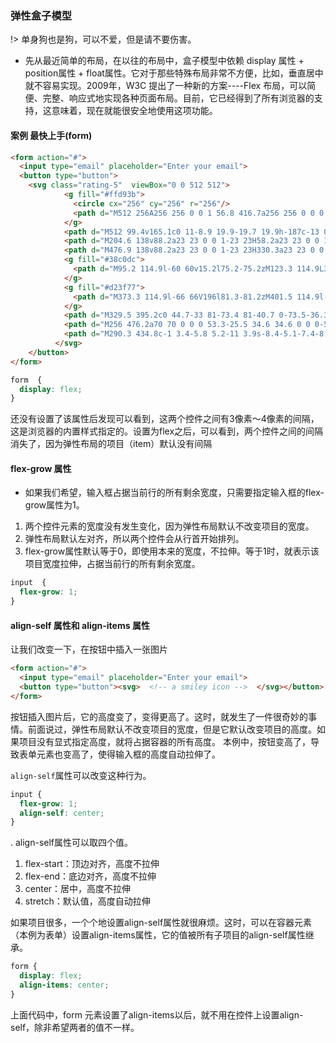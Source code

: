 <!--
 * @Descripttion: 
 * @version: 
 * @Author: suckson
 * @Date: 2019-09-17 13:47:48
 * @LastEditors: suckson
 * @LastEditTime: 2019-09-17 14:24:49
 -->
### 弹性盒子模型

!> 单身狗也是狗，可以不爱，但是请不要伤害。

- 先从最近简单的布局，在以往的布局中，盒子模型中依赖 display 属性 + position属性 + float属性。它对于那些特殊布局非常不方便，比如，垂直居中就不容易实现。2009年，W3C 提出了一种新的方案----Flex 布局，可以简便、完整、响应式地实现各种页面布局。目前，它已经得到了所有浏览器的支持，这意味着，现在就能很安全地使用这项功能。


#### 案例 最快上手(form)

```html
<form action="#">
  <input type="email" placeholder="Enter your email">
  <button type="button">
    <svg class="rating-5"  viewBox="0 0 512 512">
            <g fill="#ffd93b">
              <circle cx="256" cy="256" r="256"/>
              <path d="M512 256A256 256 0 0 1 56.8 416.7a256 256 0 0 0 360-360c58 47 95.2 118.8 95.2 199.3z"/>
            </g>
            <path d="M512 99.4v165.1c0 11-8.9 19.9-19.7 19.9h-187c-13 0-23.5-10.5-23.5-23.5v-21.3c0-12.9-8.9-24.8-21.6-26.7-16.2-2.5-30 10-30 25.5V261c0 13-10.5 23.5-23.5 23.5h-187A19.7 19.7 0 0 1 0 264.7V99.4c0-10.9 8.8-19.7 19.7-19.7h472.6c10.8 0 19.7 8.7 19.7 19.7z" fill="#e9eff4"/>
            <path d="M204.6 138v88.2a23 23 0 0 1-23 23H58.2a23 23 0 0 1-23-23v-88.3a23 23 0 0 1 23-23h123.4a23 23 0 0 1 23 23z" fill="#45cbea"/>
            <path d="M476.9 138v88.2a23 23 0 0 1-23 23H330.3a23 23 0 0 1-23-23v-88.3a23 23 0 0 1 23-23h123.4a23 23 0 0 1 23 23z" fill="#e84d88"/>
            <g fill="#38c0dc">
              <path d="M95.2 114.9l-60 60v15.2l75.2-75.2zM123.3 114.9L35.1 203v23.2c0 1.8.3 3.7.7 5.4l116.8-116.7h-29.3z"/>
            </g>
            <g fill="#d23f77">
              <path d="M373.3 114.9l-66 66V196l81.3-81.2zM401.5 114.9l-94.1 94v17.3c0 3.5.8 6.8 2.2 9.8l121.1-121.1h-29.2z"/>
            </g>
            <path d="M329.5 395.2c0 44.7-33 81-73.4 81-40.7 0-73.5-36.3-73.5-81s32.8-81 73.5-81c40.5 0 73.4 36.3 73.4 81z" fill="#3e4347"/>
            <path d="M256 476.2a70 70 0 0 0 53.3-25.5 34.6 34.6 0 0 0-58-25 34.4 34.4 0 0 0-47.8 26 69.9 69.9 0 0 0 52.6 24.5z" fill="#e24b4b"/>
            <path d="M290.3 434.8c-1 3.4-5.8 5.2-11 3.9s-8.4-5.1-7.4-8.7c.8-3.3 5.7-5 10.7-3.8 5.1 1.4 8.5 5.3 7.7 8.6z" fill="#fff" opacity=".2"/>
          </svg>
    </button>
</form>
```

```css
form  {
  display: flex;
}
```
还没有设置了该属性后发现可以看到，这两个控件之间有3像素～4像素的间隔，这是浏览器的内置样式指定的。设置为flex之后，可以看到，两个控件之间的间隔消失了，因为弹性布局的项目（item）默认没有间隔



#### flex-grow 属性

- 如果我们希望，输入框占据当前行的所有剩余宽度，只需要指定输入框的flex-grow属性为1。

 1. 两个控件元素的宽度没有发生变化，因为弹性布局默认不改变项目的宽度。
 2. 弹性布局默认左对齐，所以两个控件会从行首开始排列。
 3. flex-grow属性默认等于0，即使用本来的宽度，不拉伸。等于1时，就表示该项目宽度拉伸，占据当前行的所有剩余宽度。


```css
input  {
  flex-grow: 1;
}
```

#### align-self 属性和 align-items 属性

让我们改变一下，在按钮中插入一张图片
```html
<form action="#">
  <input type="email" placeholder="Enter your email">
  <button type="button"><svg>  <!-- a smiley icon -->  </svg></button>
</form>
```

按钮插入图片后，它的高度变了，变得更高了。这时，就发生了一件很奇妙的事情。前面说过，弹性布局默认不改变项目的宽度，但是它默认改变项目的高度。如果项目没有显式指定高度，就将占据容器的所有高度。 本例中，按钮变高了，导致表单元素也变高了，使得输入框的高度自动拉伸了。

`align-self`属性可以改变这种行为。

```css
input {
  flex-grow: 1;
  align-self: center;
}
```

. align-self属性可以取四个值。

1. flex-start：顶边对齐，高度不拉伸
2. flex-end：底边对齐，高度不拉伸
3. center：居中，高度不拉伸
4. stretch：默认值，高度自动拉伸

如果项目很多，一个个地设置align-self属性就很麻烦。这时，可以在容器元素（本例为表单）设置align-items属性，它的值被所有子项目的align-self属性继承。
```css
form {
  display: flex;
  align-items: center;
}
```
上面代码中，form 元素设置了align-items以后，就不用在控件上设置align-self，除非希望两者的值不一样。
